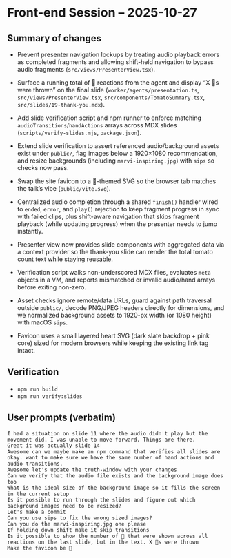 # Front-end Session – 2025-10-27

## Summary of changes
- Prevent presenter navigation lockups by treating audio playback errors as completed fragments and allowing shift-held navigation to bypass audio fragments (`src/views/PresenterView.tsx`).
- Surface a running total of 🍅 reactions from the agent and display “X 🍅s were thrown” on the final slide (`worker/agents/presentation.ts`, `src/views/PresenterView.tsx`, `src/components/TomatoSummary.tsx`, `src/slides/19-thank-you.mdx`).
- Add slide verification script and npm runner to enforce matching `audioTransitions`/`handActions` arrays across MDX slides (`scripts/verify-slides.mjs`, `package.json`).
- Extend slide verification to assert referenced audio/background assets exist under `public/`, flag images below a 1920×1080 recommendation, and resize backgrounds (including `marvi-inspiring.jpg`) with `sips` so checks now pass.
- Swap the site favicon to a 💖-themed SVG so the browser tab matches the talk’s vibe (`public/vite.svg`).

- Centralized audio completion through a shared `finish()` handler wired to `ended`, `error`, and `play()` rejection to keep fragment progress in sync with failed clips, plus shift-aware navigation that skips fragment playback (while updating progress) when the presenter needs to jump instantly.
- Presenter view now provides slide components with aggregated data via a context provider so the thank-you slide can render the total tomato count text while staying reusable.
- Verification script walks non-underscored MDX files, evaluates `meta` objects in a VM, and reports mismatched or invalid audio/hand arrays before exiting non-zero.
- Asset checks ignore remote/data URLs, guard against path traversal outside `public/`, decode PNG/JPEG headers directly for dimensions, and we normalized background assets to 1920-px width (or 1080 height) with macOS `sips`.
- Favicon uses a small layered heart SVG (dark slate backdrop + pink core) sized for modern browsers while keeping the existing link tag intact.

## Verification
- `npm run build`
- `npm run verify:slides`

## User prompts (verbatim)
```
I had a situation on slide 11 where the audio didn't play but the movement did. I was unable to move forward. Things are there.
Great it was actually slide 14
Awesome can we maybe make an npm command that verifies all slides are okay. want to make sure we have the same number of hand actions and audio transitions.
Awesome let's update the truth-window with your changes
Can we verify that the audio file exists and the background image does too
What is the ideal size of the background image so it fills the screen in the current setup
Is it possible to run through the slides and figure out which background images need to be resized?
Let's make a commit
Can you use sips to fix the wrong sized images?
Can you do the marvi-inspiring.jpg one please
If holding down shift make it skip transitions
Is it possible to show the number of 🍅 that were shown across all reactions on the last slide, but in the text. X 🍅s were thrown
Make the favicon be 💖
```
